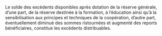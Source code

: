 Le solde des excédents disponibles après dotation de la réserve générale, d’une part, de la réserve destinée à la formation, à l’éducation ainsi qu’à la sensibilisation aux principes et techniques de la coopération, d’autre part, éventuellement diminué des sommes ristournées et augmenté des reports bénéficiaires, constitue les excédents distribuables.